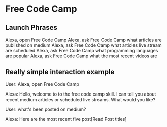 # Free Code Camp

## Launch Phrases

Alexa, open Free Code Camp
Alexa, ask Free Code Camp what articles are published on medium
Alexa, ask Free Code Camp what articles live stream are scheduled
Alexa, ask Free Code Camp what programming languages are popular
Alexa, ask Free Code Camp what the most recent videos are

## Really simple interaction example

User: Alexa, open Free Code Camp

Alexa: Hello, welcome to to the free code camp skill. I can tell you about recent medium articles or scheduled live streams. What would you like?

User: what's been posted on medium?

Alexa: Here are the most recent five post[Read Post titles]
